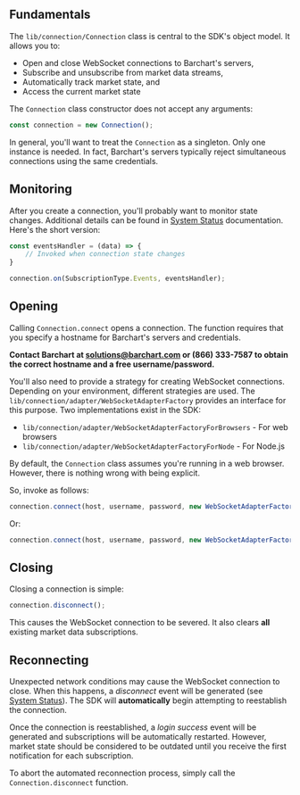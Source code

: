 ## Fundamentals

The ```lib/connection/Connection``` class is central to the SDK's object model. It allows you to:

* Open and close WebSocket connections to Barchart's servers,
* Subscribe and unsubscribe from market data streams,
* Automatically track market state, and
* Access the current market state

The ```Connection``` class constructor does not accept any arguments:

```js
const connection = new Connection();
```

In general, you'll want to treat the ```Connection``` as a singleton. Only one instance is needed. In fact, Barchart's servers typically reject simultaneous connections using the same credentials.

## Monitoring

After you create a connection, you'll probably want to monitor state changes. Additional details can be found in [System Status](content/subscriptions?id=system-status) documentation. Here's the short version:

```js
const eventsHandler = (data) => {
	// Invoked when connection state changes
}

connection.on(SubscriptionType.Events, eventsHandler);
```

## Opening

Calling ```Connection.connect``` opens a connection. The function requires that you specify a hostname for Barchart's servers and credentials.

**Contact Barchart at solutions@barchart.com or (866) 333-7587 to obtain the correct hostname and a free username/password.**

You'll also need to provide a strategy for creating WebSocket connections. Depending on your environment, different strategies are used. The ```lib/connection/adapter/WebSocketAdapterFactory``` provides an interface for this purpose. Two implementations exist in the SDK:

* ```lib/connection/adapter/WebSocketAdapterFactoryForBrowsers``` - For web browsers
* ```lib/connection/adapter/WebSocketAdapterFactoryForNode``` - For Node.js

By default, the ```Connection``` class assumes you're running in a web browser. However, there is nothing wrong with being explicit.

So, invoke  as follows:

```js
connection.connect(host, username, password, new WebSocketAdapterFactoryForBrowsers());
```

Or:

```js
connection.connect(host, username, password, new WebSocketAdapterFactoryForNode());
```

## Closing

Closing a connection is simple:

```js
connection.disconnect();
```

This causes the WebSocket connection to be severed. It also clears **all** existing market data subscriptions.

## Reconnecting

Unexpected network conditions may cause the WebSocket connection to close. When this happens, a *disconnect* event will be generated (see [System Status](content/subscriptions?id=system-status)). The SDK will **automatically** begin attempting to reestablish the connection.

Once the connection is reestablished, a *login success* event will be generated and subscriptions will be automatically restarted. However, market state should be considered to be outdated until you receive the first notification for each subscription.

To abort the automated reconnection process, simply call the ```Connection.disconnect``` function.